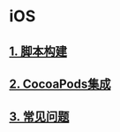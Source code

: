 # iOS

## [1. 脚本构建](jiao-ben-gou-jian.md)

## [2. CocoaPods集成](cocoapods-ji-cheng.md)

## [3. 常见问题](chang-jian-wen-ti.md)

